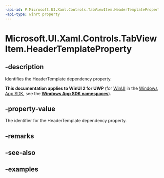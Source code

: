 ```yaml
---
-api-id: P:Microsoft.UI.Xaml.Controls.TabViewItem.HeaderTemplateProperty
-api-type: winrt property
---
```


# Microsoft.UI.Xaml.Controls.TabViewItem.HeaderTemplateProperty

<!--
public static Windows.UI.Xaml.DependencyProperty HeaderTemplateProperty { get; }
-->

## -description

Identifies the HeaderTemplate dependency property.

**This documentation applies to WinUI 2 for UWP** (for [WinUI](/windows/apps/winui/winui3/) in the [Windows App SDK](/windows/apps/windows-app-sdk/), see the **[Windows App SDK namespaces](/windows/windows-app-sdk/api/winrt/)**).

## -property-value

The identifier for the HeaderTemplate dependency property.

## -remarks

## -see-also

## -examples

